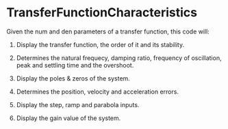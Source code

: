 # TransferFunctionCharacteristics
 
Given the num and den parameters of a transfer function, this code will:

1. Display the transfer function, the order of it and its stability.

2. Determines the natural frequecy, damping ratio, frequency of oscillation, peak and settling time and the overshoot.

3. Display the poles & zeros of the system.

4. Determines the position, velocity and acceleration errors.

5. Display the step, ramp and parabola inputs.

6. Display the gain value of the system.
